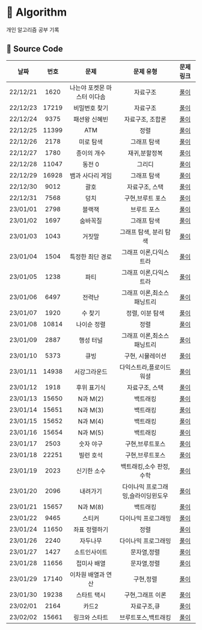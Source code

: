 # 📗 Algorithm
개인 알고리즘 공부 기록

## 📑 Source Code

|  **날짜**  | **번호** |     **문제**      | **문제 유형** |             **문제 링크**             |
|:--------:|:------:|:---------------:|:---------:|:---------------------------------:|
| 22/12/21 |  1620  | 나는야 포켓몬 마스터 이다솜 |   자료구조    | <a href="/a1221/README.md">풀이</a> |
| 22/12/23 |  17219  | 비밀번호 찾기 |   자료구조    | <a href="/a1223/README.md">풀이</a> |
| 22/12/24 |  9375  | 패션왕 신혜빈 |   자료구조, 조합론    | <a href="/a1224/README.md">풀이</a> |
| 22/12/25 |  11399  | ATM |   정렬    | <a href="/a1225/README.md">풀이</a> |
| 22/12/26 |  2178  | 미로 탐색 |   그래프 탐색    | <a href="/a1226/README.md">풀이</a> |
| 22/12/27 |  1780  | 종이의 개수 |   재귀,분할정복    | <a href="/a1227/README.md">풀이</a> |
| 22/12/28 |  11047  | 동전 0 |   그리디    | <a href="/a1228/README.md">풀이</a> |
| 22/12/29 |  16928  | 뱀과 사다리 게임 |   그래프 탐색   | <a href="/a1229/README.md">풀이</a> |
| 22/12/30 |  9012  | 괄호 |   자료구조, 스택   | <a href="/a1230/README.md">풀이</a> |
| 22/12/31 |  7568  | 덩치 |   구현,브루트 포스   | <a href="/a1231/README.md">풀이</a> |
| 23/01/01 |  2798  | 블랙잭 |   브루트 포스   | <a href="/a230101/README.md">풀이</a> |
| 23/01/02 |  1697  | 숨바꼭질 |   그래프 탐색   | <a href="/a230102/README.md">풀이</a> |
| 23/01/03 |  1043  | 거짓말 |   그래프 탐색, 분리 탐색   | <a href="/a230103/README.md">풀이</a> |
| 23/01/04 |  1504  | 특정한 최단 경로 |   그래프 이론,다익스트라   | <a href="/a230104/README.md">풀이</a> |
| 23/01/05 |  1238  | 파티 |   그래프 이론,다익스트라   | <a href="/a230105/README.md">풀이</a> |
| 23/01/06 |  6497  | 전력난 |   그래프 이론,최소스패닝트리   | <a href="/a230106/README.md">풀이</a> |
| 23/01/07 |  1920  | 수 찾기 |   정렬, 이분 탐색   | <a href="/a230107/README.md">풀이</a> |
| 23/01/08 |  10814  | 나이순 정렬 |   정렬   | <a href="/a230108/README.md">풀이</a> |
| 23/01/09 |  2887  | 행성 터널 |   그래프 이론,최소스패닝트리   | <a href="/a230109/README.md">풀이</a> |
| 23/01/10 |  5373  | 큐빙 |   구현, 시뮬레이션   | <a href="/a230110/README.md">풀이</a> |
| 23/01/11 |  14938  | 서강그라운드 |   다익스트라,플로이드워셜   | <a href="/a230111/README.md">풀이</a> |
| 23/01/12 |  1918  | 후위 표기식 |   자료구조, 스택   | <a href="/a230112/README.md">풀이</a> |
| 23/01/13 |  15650  | N과 M(2) |   백트래킹   | <a href="/a230113/README.md">풀이</a> |
| 23/01/14 |  15651  | N과 M(3) |   백트래킹   | <a href="/a230114/README.md">풀이</a> |
| 23/01/15 |  15652  | N과 M(4) |   백트래킹   | <a href="/a230115/README.md">풀이</a> |
| 23/01/16 |  15654  | N과 M(5) |   백트래킹   | <a href="/a230116/README.md">풀이</a> |
| 23/01/17 |  2503  | 숫자 야구 |   구현,브루트포스   | <a href="/a230117/README.md">풀이</a> |
| 23/01/18 |  22251  | 빌런 호석 |   구현,브루트포스   | <a href="/a230118/README.md">풀이</a> |
| 23/01/19 |  2023  | 신기한 소수 |   백트래킹,소수 판정,수학   | <a href="/a230119/README.md">풀이</a> |
| 23/01/20 |  2096  | 내려가기 |   다이나믹 프로그래밍,슬라이딩윈도우   | <a href="/a230120/README.md">풀이</a> |
| 23/01/21 |  15657  | N과 M(8) |   백트래킹   | <a href="/a230121/README.md">풀이</a> |
| 23/01/22 |  9465  | 스티커 |   다이나믹 프로그래밍   | <a href="/a230122/README.md">풀이</a> |
| 23/01/24 |  11650  | 좌표 정렬하기 |   정렬   | <a href="/a230124/README.md">풀이</a> |
| 23/01/26 |  2240  | 자두나무 |   다이나믹 프로그래밍   | <a href="/a230126/README.md">풀이</a> |
| 23/01/27 |  1427  | 소트인사이트 |   문자열,정렬   | <a href="/a230127/README.md">풀이</a> |
| 23/01/28 |  11656  | 접미사 배열 |   문자열,정렬   | <a href="/a230128/README.md">풀이</a> |
| 23/01/29 |  17140  | 이차원 배열과 연산 |   구현,정렬   | <a href="/a230129/README.md">풀이</a> |
| 23/01/30 |  19238  | 스타트 택시 |   구현,그래프 이론   | <a href="/a230130/README.md">풀이</a> |
| 23/02/01 |  2164  | 카드2 |   자료구조,큐   | <a href="/a230201/README.md">풀이</a> |
| 23/02/02 |  15661  | 링크와 스타트 |   브루트포스,백트래킹   | <a href="/a230202/README.md">풀이</a> |

